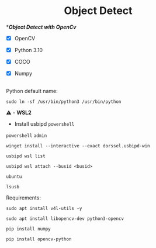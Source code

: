 <h1 align="center">Object Detect</h1>



****Object Detect with OpenCv***

- [x] OpenCV
- [x] Python 3.10
- [x] COCO
- [x] Numpy


##

Python default name:

```
sudo ln -sf /usr/bin/python3 /usr/bin/python
```

⚠️ - **WSL2**
   
   
- Install usbipd `powershell`

`powershell` `admin`
```
winget install --interactive --exact dorssel.usbipd-win
```
```
usbipd wsl list
```
```
usbipd wsl attach --busid <busid>
```
`ubuntu`
```
lsusb
```

Requirements:

```
sudo apt install v4l-utils -y
```
```
sudo apt install libopencv-dev python3-opencv
```
```
pip install numpy
```
```
pip install opencv-python
```
    
    
   
    
